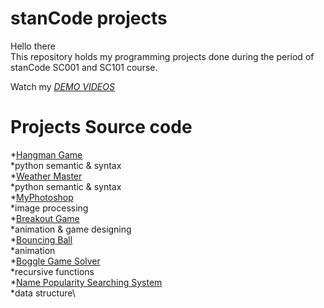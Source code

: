 # stanCode projects
Hello there\
This repository holds my programming projects done during the period of stanCode SC001 and SC101 course.

Watch my *[DEMO VIDEOS](https://drive.google.com/drive/folders/1Gi3bn9qPW_gR0ISyGzVPLd5Bztdvd7rF?fbclid=IwAR36BW3v_bHn-Idsh-0_ROSWLwrXOzoervZId25OOzH2LX4b6FCGDfULdDg)*

# Projects Source code
*[Hangman Game](https://github.com/hsuenchichiu/sc-projects/tree/main/stanCode%20Projects/hangman)\
  *python semantic & syntax\
*[Weather Master](https://github.com/hsuenchichiu/sc-projects/tree/main/stanCode%20Projects/weather)\
  *python semantic & syntax\
*[MyPhotoshop](https://github.com/hsuenchichiu/sc-projects/tree/main/stanCode%20Projects/my_photoshop)\
  *image processing\
*[Breakout Game](https://github.com/hsuenchichiu/sc-projects/tree/main/stanCode%20Projects/break_out_game)\
  *animation & game designing\
*[Bouncing Ball](https://github.com/hsuenchichiu/sc-projects/tree/main/stanCode%20Projects/bouncing_ball)\
  *animation\
*[Boggle Game Solver](https://github.com/hsuenchichiu/sc-projects/tree/main/stanCode%20Projects/boggle_game_solver)\
  *recursive functions\
*[Name Popularity Searching System](https://github.com/hsuenchichiu/sc-projects/tree/main/stanCode%20Projects/name_searching_system)\
  *data structure\
